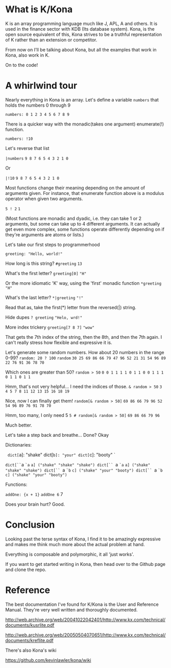 # What is K/Kona

K is an array programming language much like J, APL, A and others.
It is used in the finance sector with KDB (Its database system). 
Kona, is the open source equivalent of this, Kona strives to be a truthful representation of K rather than an extension or competitor.

From now on I'll be talking about Kona, but all the examples that work in Kona, also work in K.

On to the code!

# A whirlwind tour

Nearly everything in Kona is an array. Let's define a variable `numbers` that holds the numbers 0 through 9

`numbers: 0 1 2 3 4 5 6 7 8 9`

There is a quicker way with the monadic(takes one argument) enumerate(!) function.

`numbers: !10`

Let's reverse that list

`|numbers`
  `9 8 7 6 5 4 3 2 1 0`

Or

`|!10`
  `9 8 7 6 5 4 3 2 1 0`

Most functions change their meaning depending on the amount of arguments given.
For instance, that enumerate function above is a modulus operator when given two arguments.

`5 ! 2`
  `1`

(Most functions are monadic and dyadic, i.e. they can take 1 or 2 arguments, but some can take up to 4 different arguments. It can actually get even more complex, some functions operate differently depending on if they're arguments are atoms or lists.)

Let's take our first steps to programmerhood

`greeting: "Hello, world!"`

How long is this string?
`#greeting`
  `13`

What's the first letter?
`greeting[0]`
  `"H"`

Or the more idiomatic 'K' way, using the 'first' monadic function
`*greeting`
  `"H"`

What's the last letter?
`*|greeting`
  `"!"`

Read that as, take the first(*) letter from the reversed(|) string.

Hide dupes
`? greeting`
  `"Helo, wrd!"`

More index trickery
`greeting[7 8 7]`
  `"wow"`

That gets the 7th index of the string, then the 8th, and then the 7th again.
I can't really stress how flexible and expressive it is.

Let's generate some random numbers. How about 20 numbers in the range 0-99?
`random: 20 ? 100`
`random`
  `30 25 69 86 66 79 47 96 52 21 31 54 96 89 22 76 91 36 78 70`

Which ones are greater than 50?
`random > 50`
  `0 0 1 1 1 1 0 1 1 0 0 1 1 1 0 1 1 0 1 1`

Hmm, that's not very helpful...
I need the indices of those.
`& random > 50`
  `3 4 5 7 8 11 12 13 15 16 18 19`

Nice, now I can finally get them!
`random[& random > 50]`
  `69 86 66 79 96 52 54 96 89 76 91 78 70`

Hmm, too many, I only need 5 
`5 # random[& random > 50]`
  `69 86 66 79 96`

Much better.

Let's take a step back and breathe...
Done? Okay

Dictionaries:

`
dict[`a]: "shake"
dict[`b]: "your"
dict[`c]: "booty"
`

`
dict[`` `a `` `a `` `a]
  ("shake"
  "shake"
  "shake")
dict[`` `a `` `a `` `a]
  ("shake"
  "shake"
  "shake")
dict[`` `a `` `b `` `c]
  ("shake"
  "your"
  "booty")
dict[`` `a `` `b `` `c]
  ("shake"
  "your"
  "booty")
`

Functions:

`addOne: {x + 1}`
`addOne 6`
  7

                
Does your brain hurt? Good.

# Conclusion

Looking past the terse syntax of Kona, I find it to be amazingly expressive and makes me think much more about the actual problem at hand.

Everything is composable and polymorphic, it all 'just works'.

If you want to get started writing in Kona, then head over to the Github page and clone the repo.

# Reference

The best documentation I've found for K/Kona is the User and Reference Manual.
They're very well written and thoroughly documented.

http://web.archive.org/web/20041022042401/http://www.kx.com/technical/documents/kusrlite.pdf

http://web.archive.org/web/20050504070651/http://www.kx.com/technical/documents/kreflite.pdf

There's also Kona's wiki

https://github.com/kevinlawler/kona/wiki
